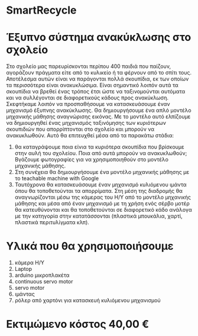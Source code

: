 # SmartRecycle

# Έξυπνο σύστημα ανακύκλωσης στο σχολείο

Στο σχολείο μας παρευρίσκονται περίπου 400 παιδιά που παίζουν, αγοράζουν πράγματα είτε από το κυλικείο ή τα φέρνουν από το σπίτι τους. Αποτέλεσμα αυτών είναι να παράγονται πολλά σκουπίδια, εκ των οποίων τα περισσότερα είναι ανακυκλώσιμα. Είναι σημαντικό λοιπόν αυτά τα σκουπίδια να βρεθεί ένας τρόπος έτσι ώστε να ταξινομούνται αυτόματα και να συλλέγονται σε διαφορετικούς κάδους προς ανακύκλωση.  
Σκεφτήκαμε λοιπόν να προσπαθήσουμε να κατασκευάσουμε έναν μηχανισμό έξυπνης ανακύκλωσης. Θα δημιουργήσουμε ένα απλό μοντέλο μηχανικής μάθησης αναγνώρισης εικόνας. Με το μοντέλο αυτό ελπίζουμε να δημιουργηθεί ένας μηχανισμός ταξινόμησης των κυριότερων σκουπιδιών που απορρίπτονται στο σχολείο και μπορούν να ανακυκλωθούν.
Αυτό θα επιτευχθεί μέσα από τα παρακάτω στάδια:
1. θα καταγράψουμε ποια είνια τα κυριότερα σκουπίδια που βρίσκουμε στην αυλή του σχολείου. Ποια από αυτά μπορούν να ανακυκλωθούν; Βγάζουμε φωτογραφίες για να χρησιμοποιηθούν στο μοντέλο μηχανικής μάθησης.
2. Στη συνέχεια θα δημιουργήσουμε ένα μοντέλο μηχανικής μάθησης με το teachable machine with Google
3. Ταυτόχρονα θα κατασκευάσουμε έναν μηχανισμό κυλιόμενου ιμάντα όπου θα τοποθετούνται τα απορρίματα. Στη μέση της διαδρομής θα αναγνωρίζονται μέσω της κάμερας του Η/Υ από το μοντέλο μηχανικής μάθησης και μέσα από έναν μηχανισμό με τη χρήση ενός σέρβο μοτέρ θα κατευθύνονται και θα τοποθετούνται σε διαφορετικό κάδο ανάλογα με την κατηγορία στην κατατάσσονται (πλαστικά μπουκάλια, χαρτί, πλαστικά περιτυλίγματα κλπ). 

# Υλικά που θα χρησιμοποιήσουμε

1. κάμερα Η/Υ
2. Laptop
3. arduino μικροπλακέτα
4. continuous servo motor
5. servo motor
6. ιμάντας
7. ρόλερ από χαρτόνι για κατασκευή κυλιόμενου μηχανισμού

# Εκτιμώμενο κόστος 40,00 €
